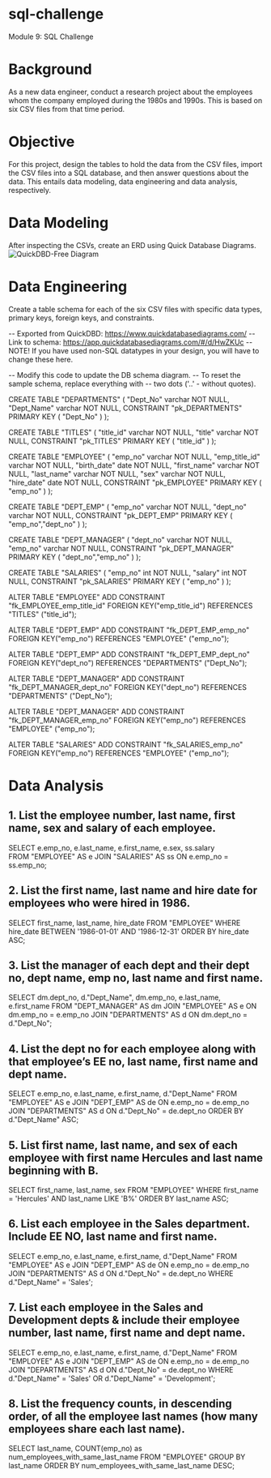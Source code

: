 # sql-challenge
Module 9: SQL Challenge

# Background
As a new data engineer, conduct a research project about the employees whom the company employed during the 1980s and 1990s. This is based on six CSV files from that time period.

# Objective
For this project, design the tables to hold the data from the CSV files, import the CSV files into a SQL database, and then answer questions about the data. This entails data modeling, data engineering and data analysis, respectively.

# Data Modeling
After inspecting the CSVs, create an ERD using Quick Database Diagrams.
![QuickDBD-Free Diagram](https://github.com/RP8844/sql-challenge/assets/118138351/530bb332-f03d-4350-a36b-dede4851775f)

# Data Engineering
Create a table schema for each of the six CSV files with specific data types, primary keys, foreign keys, and constraints.


-- Exported from QuickDBD: https://www.quickdatabasediagrams.com/
-- Link to schema: https://app.quickdatabasediagrams.com/#/d/HwZKUc
-- NOTE! If you have used non-SQL datatypes in your design, you will have to change these here.

-- Modify this code to update the DB schema diagram.
-- To reset the sample schema, replace everything with
-- two dots ('..' - without quotes).

CREATE TABLE "DEPARTMENTS" (
    "Dept_No" varchar   NOT NULL,
    "Dept_Name" varchar   NOT NULL,
    CONSTRAINT "pk_DEPARTMENTS" PRIMARY KEY (
        "Dept_No"
     )
);

CREATE TABLE "TITLES" (
    "title_id" varchar   NOT NULL,
    "title" varchar   NOT NULL,
    CONSTRAINT "pk_TITLES" PRIMARY KEY (
        "title_id"
     )
);

CREATE TABLE "EMPLOYEE" (
    "emp_no" varchar   NOT NULL,
    "emp_title_id" varchar   NOT NULL,
    "birth_date" date   NOT NULL,
    "first_name" varchar   NOT NULL,
    "last_name" varchar   NOT NULL,
    "sex" varchar   NOT NULL,
    "hire_date" date   NOT NULL,
    CONSTRAINT "pk_EMPLOYEE" PRIMARY KEY (
        "emp_no"
     )
);

CREATE TABLE "DEPT_EMP" (
    "emp_no" varchar   NOT NULL,
    "dept_no" varchar   NOT NULL,
    CONSTRAINT "pk_DEPT_EMP" PRIMARY KEY (
        "emp_no","dept_no"
     )
);

CREATE TABLE "DEPT_MANAGER" (
    "dept_no" varchar   NOT NULL,
    "emp_no" varchar   NOT NULL,
    CONSTRAINT "pk_DEPT_MANAGER" PRIMARY KEY (
        "dept_no","emp_no"
     )
);

CREATE TABLE "SALARIES" (
    "emp_no" int   NOT NULL,
    "salary" int   NOT NULL,
    CONSTRAINT "pk_SALARIES" PRIMARY KEY (
        "emp_no"
     )
);

ALTER TABLE "EMPLOYEE" ADD CONSTRAINT "fk_EMPLOYEE_emp_title_id" FOREIGN KEY("emp_title_id")
REFERENCES "TITLES" ("title_id");

ALTER TABLE "DEPT_EMP" ADD CONSTRAINT "fk_DEPT_EMP_emp_no" FOREIGN KEY("emp_no")
REFERENCES "EMPLOYEE" ("emp_no");

ALTER TABLE "DEPT_EMP" ADD CONSTRAINT "fk_DEPT_EMP_dept_no" FOREIGN KEY("dept_no")
REFERENCES "DEPARTMENTS" ("Dept_No");

ALTER TABLE "DEPT_MANAGER" ADD CONSTRAINT "fk_DEPT_MANAGER_dept_no" FOREIGN KEY("dept_no")
REFERENCES "DEPARTMENTS" ("Dept_No");

ALTER TABLE "DEPT_MANAGER" ADD CONSTRAINT "fk_DEPT_MANAGER_emp_no" FOREIGN KEY("emp_no")
REFERENCES "EMPLOYEE" ("emp_no");

ALTER TABLE "SALARIES" ADD CONSTRAINT "fk_SALARIES_emp_no" FOREIGN KEY("emp_no")
REFERENCES "EMPLOYEE" ("emp_no");

# Data Analysis 
## 1. List the employee number, last name, first name, sex and salary of each employee.
SELECT e.emp_no, e.last_name, e.first_name, e.sex, ss.salary  
FROM "EMPLOYEE" AS e
JOIN "SALARIES" AS ss
ON e.emp_no = ss.emp_no;

## 2. List the first name, last name and hire date for employees who were hired in 1986.
SELECT first_name, last_name, hire_date
FROM "EMPLOYEE"
WHERE hire_date BETWEEN '1986-01-01' AND '1986-12-31'
ORDER BY hire_date ASC;

## 3. List the manager of each dept and their dept no, dept name, emp no, last name and first name.
SELECT dm.dept_no, d."Dept_Name", dm.emp_no, e.last_name, e.first_name
FROM "DEPT_MANAGER" AS dm
JOIN "EMPLOYEE" AS e
ON dm.emp_no = e.emp_no
JOIN "DEPARTMENTS" AS d
ON dm.dept_no = d."Dept_No";

## 4. List the dept no for each employee along with that employee’s EE no, last name, first name and dept name.
SELECT e.emp_no, e.last_name, e.first_name, d."Dept_Name"
FROM "EMPLOYEE" AS e
JOIN "DEPT_EMP" AS de
ON e.emp_no = de.emp_no
JOIN "DEPARTMENTS" AS d
ON d."Dept_No" = de.dept_no
ORDER BY d."Dept_Name" ASC;

## 5. List first name, last name, and sex of each employee with first name Hercules and last name beginning with B.
SELECT first_name, last_name, sex
FROM "EMPLOYEE"
WHERE first_name = 'Hercules' AND last_name LIKE 'B%'
ORDER BY last_name ASC;

## 6. List each employee in the Sales department. Include EE NO, last name and first name.
SELECT e.emp_no, e.last_name, e.first_name, d."Dept_Name"
FROM "EMPLOYEE" AS e
JOIN "DEPT_EMP" AS de
ON e.emp_no = de.emp_no
JOIN "DEPARTMENTS" AS d
ON d."Dept_No" = de.dept_no
WHERE d."Dept_Name" = 'Sales';

## 7. List each employee in the Sales and Development depts & include their employee number, last name, first name and dept name.
SELECT e.emp_no, e.last_name, e.first_name, d."Dept_Name"
FROM "EMPLOYEE" AS e
JOIN "DEPT_EMP" AS de
ON e.emp_no = de.emp_no
JOIN "DEPARTMENTS" AS d
ON d."Dept_No" = de.dept_no
WHERE d."Dept_Name" = 'Sales' OR d."Dept_Name" = 'Development';

## 8. List the frequency counts, in descending order, of all the employee last names (how many employees share each last name).
SELECT last_name, COUNT(emp_no) as num_employees_with_same_last_name
FROM "EMPLOYEE"
GROUP BY last_name
ORDER BY num_employees_with_same_last_name DESC;

